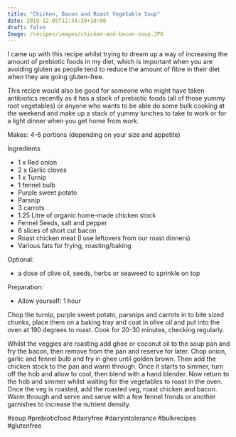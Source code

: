 ```yaml
---
title: "Chicken, Bacon and Roast Vegetable Soup"
date: 2019-12-05T12:34:20+10:00
draft: false
Image: /recipes/images/chicken-and-bacon-soup.JPG
---
```


I came up with this recipe whilst trying to dream up a way of increasing the amount of prebiotic foods in my diet, which is important when you are avoiding gluten as people tend to reduce the amount of fibre in their diet when they are going gluten-free.
 
This recipe would also be good for someone who might have taken antibiotics recently as it has a stack of prebiotic foods (all of those yummy root vegetables) or anyone who wants to be able do some bulk cooking at the weekend and make up a stack of yummy lunches to take to work or for a light dinner when you get home from work.
 
Makes: 4-6 portions (depending on your size and appetite)

Ingredients
 
* 1 x Red onion
* 2 x Garlic cloves
* 1 x Turnip
* 1 fennel bulb
* Purple sweet potato
* Parsnip
* 3 carrots
* 1.25 Litre of organic home-made chicken stock
* Fennel Seeds, salt and pepper
* 6 slices of short cut bacon
* Roast chicken meat (I use leftovers from our roast dinners)
* Various fats for frying, roasting/baking

 
Optional:

* a dose of olive oil, seeds, herbs or seaweed to sprinkle on top
 
Preparation:

* Allow yourself: 1 hour
 
Chop the turnip, purple sweet potato, parsnips and carrots in to bite sized chunks, place them on a baking tray and coat in olive oil and put into the oven at 190 degrees to roast. Cook for 20-30 minutes, checking regularly. 

Whilst the veggies are roasting add ghee or coconut oil to the soup pan and fry the bacon, then remove from the pan and reserve for later. Chop onion, garlic and fennel bulb and fry in ghee until golden brown. Then add the chicken stock to the pan and warm through. Once it starts to simmer, turn off the hob and allow to cool, then blend with a hand blender. Now return to the hob and simmer whilst waiting for the vegetables to roast in the oven. Once the veg is roasted, add the roasted veg, roast chicken and bacon. Warm through and serve and serve with a few fennel fronds or another garnishes to increase the nutrient density.
 
#soup #prebioticfood #dairyfree #dairyintolerance #bulkrecipes #glutenfree


